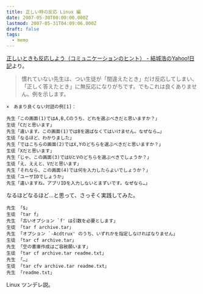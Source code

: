 ```yaml
---
title: 正しい時の反応 Linux 編
date: 2007-05-30T00:00:00.000Z
lastmod: 2007-05-31T04:09:06.000Z
draft: false
tags:
  - memo
---
```


[正しいときも反応しよう（コミュニケーションのヒント） - 結城浩のYahoo!日記](http://blogs.yahoo.co.jp/hyuki0000/7781361.html)より。

> 慣れていない先生は、つい生徒が「間違えたとき」だけ反応してしまい、「正しく答えたとき」に無反応になりがちです。でもこれは良くありません。例を示します。

```
×　あまり良くない対話の例[1]：

先生「この画面(1)ではA,B,Cのうち、どれを選ぶべきだと思いますか？」
生徒「Cだと思います」
先生「違います。この画面(1)ではBを選ばなくてはいけません。なぜなら…」
生徒「なるほど、わかりました」
先生「ではこちらの画面(2)ではX,Yのどちらを選ぶべきだと思いますか？」
生徒「Xだと思います」
先生「じゃ、この画面(3)ではUとVのどちらを選ぶべきでしょうか？」
生徒「え、ええと、Vだと思います」
先生「それなら、この画面(4)では何を入力したらよいでしょうか？」
生徒「ユーザIDでしょうか」
先生「違いますね。アプリIDを入力しないとまずいです。なぜなら…」
```

なるほどなるほど…と思って、さっそく実践してみた。

```
先生 「$」
生徒 「tar f」
先生 「古いオプション `f' は引数を必要とします」
生徒 「tar f archive.tar」
先生 「オプション `-Acdtrux' のうち、いずれかを指定しなければなりません」
生徒 「tar cf archive.tar」
先生 「空の書庫作成はご容赦願います」
生徒 「tar cf archive.tar readme.txt」
先生 「…」
生徒 「tar cfv archive.tar readme.txt」
先生 「readme.txt」
```

Linux ツンデレ説。
